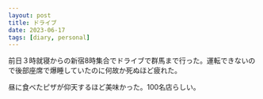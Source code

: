 ```yaml
---
layout: post
title: ドライブ
date: 2023-06-17
tags: [diary, personal]
---
```

前日３時就寝からの新宿8時集合でドライブで群馬まで行った。運転できないので後部座席で爆睡していたのに何故か死ぬほど疲れた。

昼に食べたピザが仰天するほど美味かった。100名店らしい。
